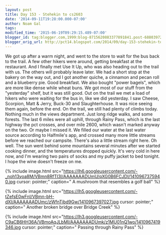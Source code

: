 ```yaml
---
layout: post
title: Day 153 - Stehekin to cs2603
date: '2014-09-11T19:28:00.000-07:00'
author: Noam Gal
tags:
modified_time: '2015-06-19T09:29:15.489-07:00'
blogger_id: tag:blogger.com,1999:blog-8715620883377891841.post-688039723462818694
blogger_orig_url: http://pct14.blogspot.com/2014/09/day-153-stehekin-to-cs2603.html
---
```


 We got up after a warm night, and went to the store to wait for the bus back to the trail. A few other hikers were
 around, getting breakfast at the restaurant. And I finally met Use It Up, who was also heading out to the trail with
 us. The others will probably leave later.
 We had a short stop at the bakery on the way out, and I got another
 quiche, a cinnamon and pecan roll and a blueberry pie. Good breakfast. We also bought "power bagels", which are more
 like dense while wheat buns. We got most of our stuff from the "yesterday" shelf, but it was still good.
 Out on
 the trail we met a load of hikers who were waiting for the bus in, like we did yesterday. I saw Cheese, Scorpion,
 Matt &amp; Jerry, Buck-30 and Slaughterhouse. It was nice seeing them again, before the end.
 On the trail, we
 still had plenty of climbs today. Nothing much in the views department. Just long ridge walks, and some
 forests.
 The last 6 miles were all uphill, through Rainy Pass, which is the last highway the pct crosses, and
 over mile 2600, which wasn't marked anyway on the two. Or maybe I missed it.
 We filled our water at the last
 water source according to Halfmile's app, and crossed many more little streams before we reached our campsite.
 There's also a little stream right here. Oh well.
 The sun went behind some mountains several minutes after we
 started cooking dinner, and the temperatures dropped quickly. It's very cold in here now, and I'm wearing two pairs
 of socks and my puffy jacket to bed tonight. I hope the wine doesn't freeze on me.

 
{% include image.html src="https://lh6.googleusercontent.com/-_noh13yoa8M/VBmn8RfTI3I/AAAAAAADUmU/qXG0B6FCJDI/1410967375940.jpg cursor: pointer;" caption=" A mushroom that resembles a golf ball" %}

 
{% include image.html src="https://lh5.googleusercontent.com/-tZefsE0wFnI/VBmn-bH-dXI/AAAAAAADUmc/zWfnTibd9Gw/1410967397027.jpg cursor: pointer;" caption=" Another broken bridge over Bridge Creek" %}

 
{% include image.html src="https://lh3.googleusercontent.com/-C9aCB6HH36A/VBmoAqJLbMI/AAAAAAADUmk/z1MU01nQ1wo/1410967419346.jpg cursor: pointer;" caption=" Passing through Rainy Pass" %}


